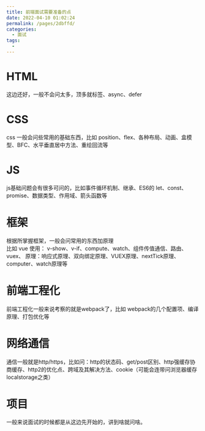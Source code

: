 ```yaml
---
title: 前端面试需要准备的点
date: 2022-04-10 01:02:24
permalink: /pages/2dbffd/
categories:
  - 面试
tags:
  - 
---
```


# HTML
这边还好，一般不会问太多，顶多就标签、async、defer  
# CSS
css 一般会问些常用的基础东西，比如 position、flex、各种布局、动画、盒模型、BFC、水平垂直居中方法、重绘回流等  
# JS
js基础问题会有很多可问的，比如事件循环机制、继承、ES6的 let、const、promise、数据类型、作用域、箭头函数等
# 框架
根据所掌握框架，一般会问常用的东西加原理  
比如 vue
    使用： v-show、v-if、compute、watch、组件传值通信、路由、vuex、
    原理：响应式原理、双向绑定原理、VUEX原理、nextTick原理、computer、watch原理等
# 前端工程化
前端工程化一般来说考察的就是webpack了，比如 webpack的几个配置项、编译原理、打包优化等
# 网络通信
通信一般就是http/https，比如问：http的状态码、get/post区别、http强缓存协商缓存、http2的优化点、跨域及其解决方法、cookie（可能会连带问浏览器缓存localstorage之类）
# 项目
一般来说面试的时候都是从这边先开始的，讲到啥就问啥。